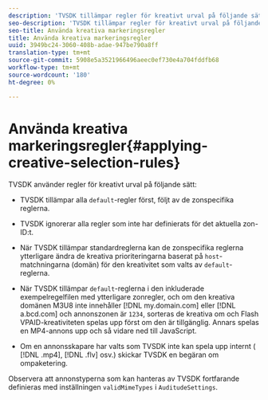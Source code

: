 ```yaml
---
description: 'TVSDK tillämpar regler för kreativt urval på följande sätt '
seo-description: 'TVSDK tillämpar regler för kreativt urval på följande sätt '
seo-title: Använda kreativa markeringsregler
title: Använda kreativa markeringsregler
uuid: 3949bc24-3060-408b-adae-947be790a8ff
translation-type: tm+mt
source-git-commit: 5908e5a3521966496aeec0ef730e4a704fddfb68
workflow-type: tm+mt
source-wordcount: '180'
ht-degree: 0%

---
```



# Använda kreativa markeringsregler{#applying-creative-selection-rules}

TVSDK använder regler för kreativt urval på följande sätt:

* TVSDK tillämpar alla `default`-regler först, följt av de zonspecifika reglerna.
* TVSDK ignorerar alla regler som inte har definierats för det aktuella zon-ID:t.
* När TVSDK tillämpar standardreglerna kan de zonspecifika reglerna ytterligare ändra de kreativa prioriteringarna baserat på `host`-matchningarna (domän) för den kreativitet som valts av `default`-reglerna.

* När TVSDK tillämpar `default`-reglerna i den inkluderade exempelregelfilen med ytterligare zonregler, och om den kreativa domänen M3U8 inte innehåller [!DNL my.domain.com] eller [!DNL a.bcd.com] och annonszonen är `1234`, sorteras de kreativa om och Flash VPAID-kreativiteten spelas upp först om den är tillgänglig. Annars spelas en MP4-annons upp och så vidare ned till JavaScript.

* Om en annonsskapare har valts som TVSDK inte kan spela upp internt ( [!DNL .mp4], [!DNL .flv] osv.) skickar TVSDK en begäran om ompaketering.

Observera att annonstyperna som kan hanteras av TVSDK fortfarande definieras med inställningen `validMimeTypes` i `AuditudeSettings`.
